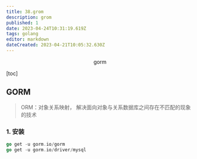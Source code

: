 ```yaml
---
title: 38.grom
description: grom
published: 1
date: 2023-04-24T10:31:19.619Z
tags: golang
editor: markdown
dateCreated: 2023-04-21T10:05:32.630Z
---
```


<center>gorm</center>



[toc]



## GORM

> ORM：对象关系映射， 解决面向对象与关系数据库之间存在不匹配的现象的技术



### 1. 安装

```go
go get -u gorm.io/gorm
go get -u gorm.io/driver/mysql
```

